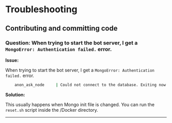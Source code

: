 # Troubleshooting

## Contributing and committing code

### Question: When trying to start the bot server, I get a ```MongoError: Authentication failed.``` error.

**Issue:**

When trying to start the bot server, I get a ```MongoError: Authentication failed.``` error.
```sh
    anon_ask_node     | Could not connect to the database. Exiting now...MongoNetworkError: failed to connect to server [anon_ask_mongo:27017] on first connect [MongoError: Authentication failed.]
```


**Solution:**

This usually happens when Mongo init file is changed. You can run the `reset.sh` script inside the /Docker directory. 

---